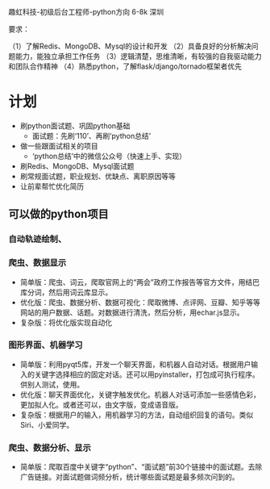 趣虹科技-初级后台工程师-python方向  6-8k  深圳

要求：

（1）了解Redis、MongoDB、Mysql的设计和开发
（2）具备良好的分析解决问题能力，能独立承担工作任务
（3）逻辑清楚，思维清晰，有较强的自我驱动能力和团队合作精神
（4）熟悉python，了解flask/django/tornado框架者优先



# 计划

- 刷python面试题、巩固python基础
	- 面试题：先刷‘110’、再刷‘python总结’
- 做一些跟面试相关的项目
	- ‘python总结’中的微信公众号（快速上手、实现）
- 刷Redis、MongoDB、Mysql面试题
- 刷常规面试题，职业规划、优缺点、离职原因等等
- 让前辈帮忙优化简历



## 可以做的python项目
### 自动轨迹绘制、

### 爬虫、数据显示
- 简单版：爬虫、词云，爬取官网上的“两会”政府工作报告等官方文件，用结巴库分词，然后用词云库显示。
- 优化版：爬虫、数据分析、数据可视化：爬取微博、点评网、豆瓣、知乎等等网站的用户数据、话题。对数据进行清洗，然后分析，用echar.js显示。
- 复杂版：将优化版实现自动化


### 图形界面、机器学习
- 简单版：利用pyqt5库，开发一个聊天界面，和机器人自动对话。根据用户输入的关键字选择相应的固定对话。还可以用pyinstaller，打包成可执行程序。供别人测试，使用。
- 优化版：聊天界面优化，关键字触发优化。机器人对话可添加一些感情色彩，更加拟人化。或者还可以，由文字版，变成语音版。
- 复杂版：根据用户的输入，用机器学习的方法，自动组织回复的语句。类似Siri、小爱同学。

### 爬虫、数据分析、显示
- 简单版：爬取百度中关键字“python”、“面试题”前30个链接中的面试题。去除广告链接。对面试题做词频分析，统计哪些面试题是最多频次问到的。